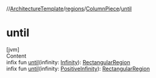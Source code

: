//[ArchitectureTemplate](../../index.md)/[regions](../index.md)/[ColumnPiece](index.md)/[until](until.md)



# until  
[jvm]  
Content  
infix fun [until](until.md)(infinity: [Infinity](../../extensions/-infinity/index.md)): [RectangularRegion](../-rectangular-region/index.md)  
infix fun [until](until.md)(infinity: [PositiveInfinity](../../extensions/-positive-infinity/index.md)): [RectangularRegion](../-rectangular-region/index.md)  



